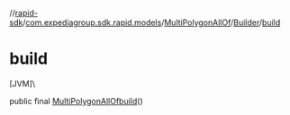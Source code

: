 //[rapid-sdk](../../../../index.md)/[com.expediagroup.sdk.rapid.models](../../index.md)/[MultiPolygonAllOf](../index.md)/[Builder](index.md)/[build](build.md)

# build

[JVM]\

public final [MultiPolygonAllOf](../index.md)[build](build.md)()
